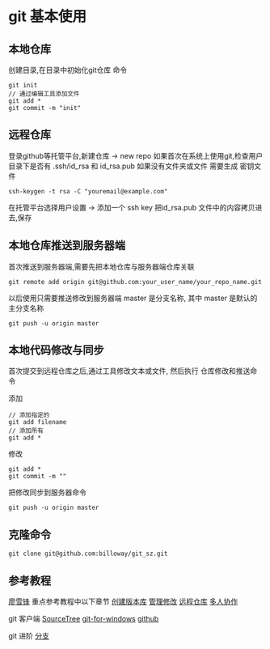 # git 基本使用

## 本地仓库
创建目录,在目录中初始化git仓库
命令
```
git init
// 通过编辑工具添加文件
git add *
git commit -m "init"
```

## 远程仓库
登录github等托管平台,新建仓库 -> new repo
如果首次在系统上使用git,检查用户目录下是否有 .ssh/id_rsa 和 id_rsa.pub 如果没有文件夹或文件 需要生成 密钥文件
```
ssh-keygen -t rsa -C "youremail@example.com"
```
在托管平台选择用户设置 -> 添加一个 ssh key
把id_rsa.pub 文件中的内容拷贝进去,保存

## 本地仓库推送到服务器端
首次推送到服务器端,需要先把本地仓库与服务器端仓库关联 
```
git remote add origin git@github.com:your_user_name/your_repo_name.git
```

以后使用只需要推送修改到服务器端
master 是分支名称, 其中 master 是默认的主分支名称
```
git push -u origin master
```

## 本地代码修改与同步
首次提交到远程仓库之后,通过工具修改文本或文件,
然后执行 仓库修改和推送命令

添加
```
// 添加指定的
git add filename
// 添加所有
git add *
```

修改
```
git add *
git commit -m ""
```

把修改同步到服务器命令
```
git push -u origin master
```

## 克隆命令
`git clone git@github.com:billoway/git_sz.git`

## 参考教程
[廖雪锋](http://www.liaoxuefeng.com/wiki/0013739516305929606dd18361248578c67b8067c8c017b000)
重点参考教程中以下章节
[创建版本库](http://www.liaoxuefeng.com/wiki/0013739516305929606dd18361248578c67b8067c8c017b000/0013743256916071d599b3aed534aaab22a0db6c4e07fd0000)
[管理修改](http://www.liaoxuefeng.com/wiki/0013739516305929606dd18361248578c67b8067c8c017b000/001374829472990293f16b45df14f35b94b3e8a026220c5000)
[远程仓库](http://www.liaoxuefeng.com/wiki/0013739516305929606dd18361248578c67b8067c8c017b000/001374385852170d9c7adf13c30429b9660d0eb689dd43a000)
[多人协作](http://www.liaoxuefeng.com/wiki/0013739516305929606dd18361248578c67b8067c8c017b000/0013760174128707b935b0be6fc4fc6ace66c4f15618f8d000)

git 客户端
[SourceTree](https://www.sourcetreeapp.com/)
[git-for-windows](https://git-for-windows.github.io/)
[github](https://desktop.github.com/)


git 进阶
[分支](http://www.liaoxuefeng.com/wiki/0013739516305929606dd18361248578c67b8067c8c017b000/0013743862006503a1c5bf5a783434581661a3cc2084efa000)
